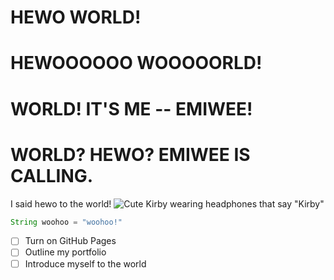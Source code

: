 # HEWO WORLD!
# HEWOOOOOO WOOOOORLD!
# WORLD! IT'S ME -- EMIWEE!
# WORLD? HEWO? EMIWEE IS CALLING.
I said hewo to the world!
![Cute Kirby wearing headphones that say "Kirby"](https://wallpapers.com/images/high/kirby-pictures-c4gzcgq56ww4dbo7.webp)

``` java
String woohoo = "woohoo!"
```
- [ ] Turn on GitHub Pages
- [ ] Outline my portfolio
- [ ] Introduce myself to the world
